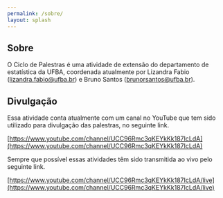 ```yaml
---
permalink: /sobre/
layout: splash
---
```


## Sobre

O Ciclo de Palestras é uma atividade de extensão do departamento de estatística da UFBA, coordenada atualmente por Lizandra Fabio (lizandra.fabio@ufba.br) e Bruno Santos (brunorsantos@ufba.br).

## Divulgação

Essa atividade conta atualmente com um canal no YouTube que tem sido utilizado para divulgação das palestras, no seguinte link. 

[https://www.youtube.com/channel/UCC96Rmc3qKEYkKk187IcLdA](https://www.youtube.com/channel/UCC96Rmc3qKEYkKk187IcLdA)

Sempre que possível essas atividades têm sido transmitida ao vivo pelo seguinte link. 

[https://www.youtube.com/channel/UCC96Rmc3qKEYkKk187IcLdA/live](https://www.youtube.com/channel/UCC96Rmc3qKEYkKk187IcLdA/live)
